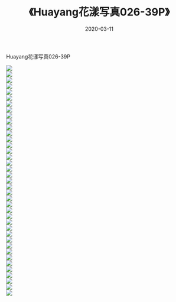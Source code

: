 ﻿---
layout: post
title:  《Huayang花漾写真026-39P》
date:   2020-03-11
img: http://img.660000.xyz/Sharelink/性感/2020/Huayang花漾写真026-39P/000.jpg
categories: [美女, 清纯, 唯美]
---

Huayang花漾写真026-39P

  ![](http://img.660000.xyz/Sharelink/性感/2020/Huayang花漾写真026-39P/001.jpg) <br> ![](http://img.660000.xyz/Sharelink/性感/2020/Huayang花漾写真026-39P/002.jpg) <br> ![](http://img.660000.xyz/Sharelink/性感/2020/Huayang花漾写真026-39P/003.jpg) <br> ![](http://img.660000.xyz/Sharelink/性感/2020/Huayang花漾写真026-39P/004.jpg) <br> ![](http://img.660000.xyz/Sharelink/性感/2020/Huayang花漾写真026-39P/005.jpg) <br> ![](http://img.660000.xyz/Sharelink/性感/2020/Huayang花漾写真026-39P/006.jpg) <br> ![](http://img.660000.xyz/Sharelink/性感/2020/Huayang花漾写真026-39P/007.jpg) <br> ![](http://img.660000.xyz/Sharelink/性感/2020/Huayang花漾写真026-39P/008.jpg) <br> ![](http://img.660000.xyz/Sharelink/性感/2020/Huayang花漾写真026-39P/009.jpg) <br> ![](http://img.660000.xyz/Sharelink/性感/2020/Huayang花漾写真026-39P/010.jpg) <br> ![](http://img.660000.xyz/Sharelink/性感/2020/Huayang花漾写真026-39P/011.jpg) <br> ![](http://img.660000.xyz/Sharelink/性感/2020/Huayang花漾写真026-39P/012.jpg) <br> ![](http://img.660000.xyz/Sharelink/性感/2020/Huayang花漾写真026-39P/013.jpg) <br> ![](http://img.660000.xyz/Sharelink/性感/2020/Huayang花漾写真026-39P/014.jpg) <br> ![](http://img.660000.xyz/Sharelink/性感/2020/Huayang花漾写真026-39P/015.jpg) <br> ![](http://img.660000.xyz/Sharelink/性感/2020/Huayang花漾写真026-39P/016.jpg) <br> ![](http://img.660000.xyz/Sharelink/性感/2020/Huayang花漾写真026-39P/017.jpg) <br> ![](http://img.660000.xyz/Sharelink/性感/2020/Huayang花漾写真026-39P/018.jpg) <br> ![](http://img.660000.xyz/Sharelink/性感/2020/Huayang花漾写真026-39P/019.jpg) <br> ![](http://img.660000.xyz/Sharelink/性感/2020/Huayang花漾写真026-39P/020.jpg) <br> ![](http://img.660000.xyz/Sharelink/性感/2020/Huayang花漾写真026-39P/021.jpg) <br> ![](http://img.660000.xyz/Sharelink/性感/2020/Huayang花漾写真026-39P/022.jpg) <br> ![](http://img.660000.xyz/Sharelink/性感/2020/Huayang花漾写真026-39P/023.jpg) <br> ![](http://img.660000.xyz/Sharelink/性感/2020/Huayang花漾写真026-39P/024.jpg) <br> ![](http://img.660000.xyz/Sharelink/性感/2020/Huayang花漾写真026-39P/025.jpg) <br> ![](http://img.660000.xyz/Sharelink/性感/2020/Huayang花漾写真026-39P/026.jpg) <br> ![](http://img.660000.xyz/Sharelink/性感/2020/Huayang花漾写真026-39P/027.jpg) <br> ![](http://img.660000.xyz/Sharelink/性感/2020/Huayang花漾写真026-39P/028.jpg) <br> ![](http://img.660000.xyz/Sharelink/性感/2020/Huayang花漾写真026-39P/029.jpg) <br> ![](http://img.660000.xyz/Sharelink/性感/2020/Huayang花漾写真026-39P/030.jpg) <br> ![](http://img.660000.xyz/Sharelink/性感/2020/Huayang花漾写真026-39P/031.jpg) <br> ![](http://img.660000.xyz/Sharelink/性感/2020/Huayang花漾写真026-39P/032.jpg) <br> ![](http://img.660000.xyz/Sharelink/性感/2020/Huayang花漾写真026-39P/033.jpg) <br> ![](http://img.660000.xyz/Sharelink/性感/2020/Huayang花漾写真026-39P/034.jpg) <br> ![](http://img.660000.xyz/Sharelink/性感/2020/Huayang花漾写真026-39P/035.jpg) <br> ![](http://img.660000.xyz/Sharelink/性感/2020/Huayang花漾写真026-39P/036.jpg) <br> ![](http://img.660000.xyz/Sharelink/性感/2020/Huayang花漾写真026-39P/037.jpg) <br> ![](http://img.660000.xyz/Sharelink/性感/2020/Huayang花漾写真026-39P/038.jpg) <br> ![](http://img.660000.xyz/Sharelink/性感/2020/Huayang花漾写真026-39P/039.jpg) <br>